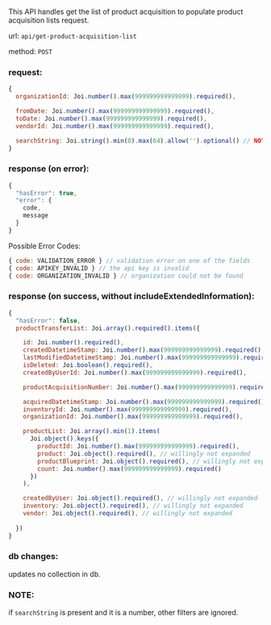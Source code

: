 
This API handles get the list of product acquisition to populate product acquisition lists request.

url: `api/get-product-acquisition-list`

method: `POST`

### request: 
```js
{
  organizationId: Joi.number().max(999999999999999).required(),

  fromDate: Joi.number().max(999999999999999).required(),
  toDate: Joi.number().max(999999999999999).required(),
  vendorId: Joi.number().max(999999999999999).required(),

  searchString: Joi.string().min(0).max(64).allow('').optional() // NOTE: searchString is currently used for productAcquisitionNumber. We can extend it for other purposes later
}
```

### response (on error):
```js
{
  "hasError": true,
  "error": {
    code,
    message
  }
}
```

Possible Error Codes:
```js
{ code: VALIDATION_ERROR } // validation error on one of the fields
{ code: APIKEY_INVALID } // the api key is invalid
{ code: ORGANIZATION_INVALID } // organization could not be found
```

### response (on success, without includeExtendedInformation):
```js
{
  "hasError": false,
  productTransferList: Joi.array().required().items({

    id: Joi.number().required(),
    createdDatetimeStamp: Joi.number().max(999999999999999).required(),
    lastModifiedDatetimeStamp: Joi.number().max(999999999999999).required(),
    isDeleted: Joi.boolean().required(),
    createdByUserId: Joi.number().max(999999999999999).required(),

    productAcquisitionNumber: Joi.number().max(999999999999999).required(),

    acquiredDatetimeStamp: Joi.number().max(999999999999999).required(),
    inventoryId: Joi.number().max(999999999999999).required(),
    organizationId: Joi.number().max(999999999999999).required(),

    productList: Joi.array().min(1).items(
      Joi.object().keys({
        productId: Joi.number().max(999999999999999).required(),
        product: Joi.object().required(), // willingly not expanded
        productBlueprint: Joi.object().required(), // willingly not expanded
        count: Joi.number().max(999999999999999).required()
      })
    ),

    createdByUser: Joi.object().required(), // willingly not expanded
    inventory: Joi.object().required(), // willingly not expanded
    vendor: Joi.object().required(), // willingly not expanded
  
  })
}
```

### db changes:
updates no collection in db.

### NOTE:
if `searchString` is present and it is a number, other filters are ignored.
